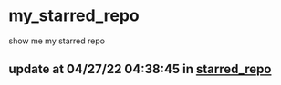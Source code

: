 # my_starred_repo
show me my starred repo

update at 04/27/22 04:38:45 in [starred_repo](./index.html)
---

